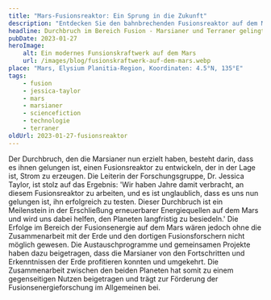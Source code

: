 ```yaml
---
title: "Mars-Fusionsreaktor: Ein Sprung in die Zukunft"
description: "Entdecken Sie den bahnbrechenden Fusionsreaktor auf dem Mars, der eine neue Ära der Raumfahrt und Energiegewinnung einläutet."
headline: Durchbruch im Bereich Fusion - Marsianer und Terraner gelingt Durchbruch.
pubDate: 2023-01-27
heroImage:
    alt: Ein modernes Funsionskraftwerk auf dem Mars
    url: /images/blog/fusionskraftwerk-auf-dem-mars.webp
place: "Mars, Elysium Planitia-Region, Koordinaten: 4.5°N, 135°E"
tags:
    - fusion
    - jessica-taylor
    - mars
    - marsianer
    - sciencefiction
    - technologie
    - terraner
oldUrl: 2023-01-27-fusionsreaktor
---
```


Der Durchbruch, den die Marsianer nun erzielt haben, besteht darin, dass es ihnen gelungen ist, einen Fusionsreaktor zu entwickeln, der in der Lage ist, Strom zu erzeugen.
Die Leiterin der Forschungsgruppe, Dr. Jessica Taylor, ist stolz auf das Ergebnis: 'Wir haben Jahre damit verbracht, an diesem Fusionsreaktor zu arbeiten, und es ist unglaublich, dass es uns nun gelungen ist, ihn erfolgreich zu testen.
Dieser Durchbruch ist ein Meilenstein in der Erschließung erneuerbarer Energiequellen auf dem Mars und wird uns dabei helfen, den Planeten langfristig zu besiedeln.'
Die Erfolge im Bereich der Fusionsenergie auf dem Mars wären jedoch ohne die Zusammenarbeit mit der Erde und den dortigen Fusionsforschern nicht möglich gewesen. Die Austauschprogramme und gemeinsamen Projekte haben dazu beigetragen, dass die Marsianer von den Fortschritten und Erkenntnissen der Erde profitieren konnten und umgekehrt. Die Zusammenarbeit zwischen den beiden Planeten hat somit zu einem gegenseitigen Nutzen beigetragen und trägt zur Förderung der Fusionsenergieforschung im Allgemeinen bei.
